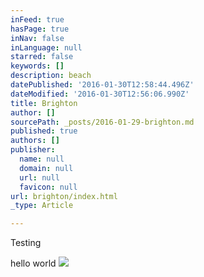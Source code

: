 ```yaml
---
inFeed: true
hasPage: true
inNav: false
inLanguage: null
starred: false
keywords: []
description: beach
datePublished: '2016-01-30T12:58:44.496Z'
dateModified: '2016-01-30T12:56:06.990Z'
title: Brighton
author: []
sourcePath: _posts/2016-01-29-brighton.md
published: true
authors: []
publisher:
  name: null
  domain: null
  url: null
  favicon: null
url: brighton/index.html
_type: Article

---
```

Testing

hello world
![](https://the-grid-user-content.s3-us-west-2.amazonaws.com/9d201aea-1a7d-421f-9d89-693126cebfdf.jpg)